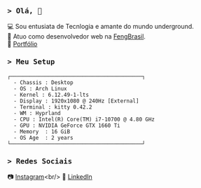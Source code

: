 <h3 align="start">
        <samp>&gt; Olá, 🤙
        </samp>
</h3>

💻 Sou entusiata de Tecnlogia e amante do mundo underground. <br/>
📍 Atuo como desenvolvedor web na [FengBrasil](https://fengbrasil.com.br/). <br/>
📖 [Portfólio](https://patrick-b-marques.web.app/)
 
<h3 align="start">
        <samp>&gt; Meu Setup
        </samp>
</h3>
   
    ┌──────────────────────────────────────────┐
      - Chassis : Desktop  
      - OS : Arch Linux
      - Kernel : 6.12.49-1-lts
      - Display : 1920x1080 @ 240Hz [External]
      - Terminal : kitty 0.42.2
      - WM : Hyprland
      - CPU : Intel(R) Core(TM) i7-10700 @ 4.80 GHz
      - GPU : NVIDIA GeForce GTX 1660 Ti
      - Memory  : 16 GiB
      - OS Age  : 2 years
    └──────────────────────────────────────────┘

<h3 align="start">
        <samp>&gt; Redes Sociais
        </samp>
</h3>

📷 [Instagram](https://www.instagram.com/patrickmarques__)<br/>
🔗 [LinkedIn](https://www.linkedin.com/in/patrick-belfort-91253b200/)


